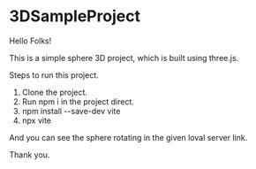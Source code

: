 # 3DSampleProject

Hello Folks!

This is a simple sphere 3D project, which is built using three.js.

Steps to run this project.

1. Clone the project.
2. Run npm i in the project direct.
3. npm install --save-dev vite
4. npx vite

And you can see the sphere rotating in the given loval server link.

Thank you.
